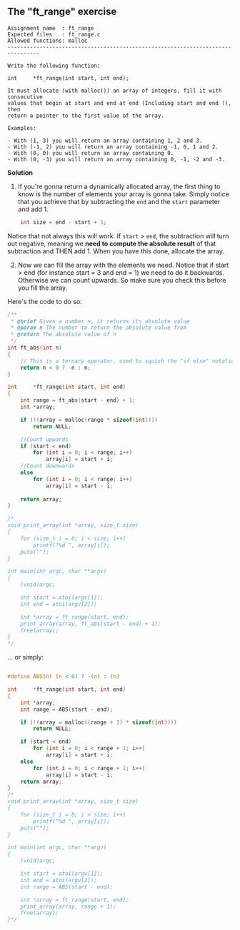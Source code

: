 ## **The "ft_range" exercise**

```
Assignment name  : ft_range
Expected files   : ft_range.c
Allowed functions: malloc
--------------------------------------------------------------------------------

Write the following function:

int     *ft_range(int start, int end);

It must allocate (with malloc()) an array of integers, fill it with consecutive
values that begin at start and end at end (Including start and end !), then
return a pointer to the first value of the array.

Examples:

- With (1, 3) you will return an array containing 1, 2 and 3.
- With (-1, 2) you will return an array containing -1, 0, 1 and 2.
- With (0, 0) you will return an array containing 0.
- With (0, -3) you will return an array containing 0, -1, -2 and -3.
```

**Solution**

1. If you're gonna return a dynamically allocated array, the first thing to know is the number of elements your array is gonna take. Simply notice that you achieve that by subtracting the `end` and the `start` parameter and add 1. 

```C
	int size = end - start + 1;
```

Notice that not always this will work. If `start` > `end`, the subtraction will turn out negative, meaning we **need to compute the absolute result** of that subtraction and THEN add 1. When you have this done, allocate the array.

2. Now we can fill the array with the elements we need. Notice that if start > end (for instance start = 3 and end = 1) we need to do it backwards. Otherwise we can count upwards. So make sure you check this before you fill the array.

Here's the code to do so:

```C
/**
 * @brief Given a number n, it returns its absolute value
 * @param n The number to return the absolute value from
 * @return The absolute value of n
 */
int ft_abs(int n)
{
	// This is a ternary operator, used to squish the "if else" notation
	return n < 0 ? -n : n;
}

int     *ft_range(int start, int end)
{
	int range = ft_abs(start - end) + 1;
	int *array;

	if (!(array = malloc(range * sizeof(int))))
		return NULL;

	//Count upwards
	if (start < end)
		for (int i = 0; i < range; i++)
			array[i] = start + i; 
	//Count downwards
	else
		for (int i = 0; i < range; i++)
			array[i] = start - i;
	
	return array; 
}

/* 
void print_array(int *array, size_t size)
{
	for (size_t i = 0; i < size; i++)
		printf("%d ", array[i]);
	puts("");
}

int main(int argc, char **argv)
{
	(void)argc;

	int start = atoi(argv[1]);
	int end = atoi(argv[2]);

	int *array = ft_range(start, end);
	print_array(array, ft_abs(start - end) + 1);
	free(array);
} 
*/
```

... or simply:

```C

#define ABS(n) (n < 0) ? -(n) : (n)

int     *ft_range(int start, int end)
{
	int *array;
	int range = ABS(start - end);

	if (!(array = malloc((range + 1) * sizeof(int))))
		return NULL;

	if (start < end)
		for (int i = 0; i < range + 1; i++)
			array[i] = start + i; 
	else
		for (int i = 0; i < range + 1; i++)
			array[i] = start - i;
	return array; 
}
/* 
void print_array(int *array, size_t size)
{
	for (size_t i = 0; i < size; i++)
		printf("%d ", array[i]);
	puts("");
}

int main(int argc, char **argv)
{
	(void)argc;

	int start = atoi(argv[1]);
	int end = atoi(argv[2]);
	int range = ABS(start - end);

	int *array = ft_range(start, end);
	print_array(array, range + 1);
	free(array);
}*/
```